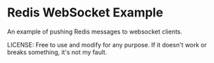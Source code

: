 Redis WebSocket Example
=======================
An example of pushing Redis messages to websocket clients.

LICENSE:
Free to use and modify for any purpose. If it doesn't work or breaks
something, it's not my fault.